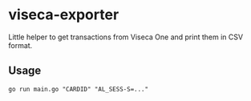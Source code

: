 # viseca-exporter

Little helper to get transactions from Viseca One and print them in CSV format.

## Usage
```
go run main.go "CARDID" "AL_SESS-S=..."
```
